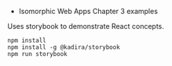 * Isomorphic Web Apps Chapter 3 examples

Uses storybook to demonstrate React concepts.

```
npm install
npm install -g @kadira/storybook
npm run storybook
```
